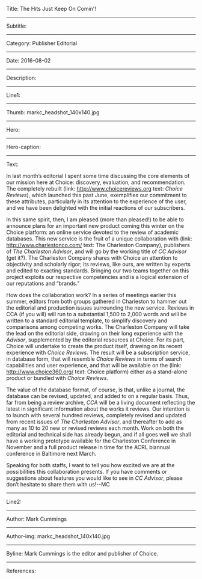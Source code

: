 Title: The Hits Just Keep On Comin'!

----

Subtitle: 

----

Category: Publisher Editorial

----

Date: 2016-08-02

----

Description: 

----

Line1: 

----

Thumb: markc_headshot_140x140.jpg

----

Hero: 

----

Hero-caption: 

----

Text: 

In last month’s editorial I spent some time discussing the core elements of our mission here at Choice: discovery, evaluation, and recommendation. The completely rebuilt (link: http://www.choicereviews.org text: *Choice Reviews*), which launched this past June, exemplifies our commitment to these attributes, particularly in its attention to the experience of the user, and we have been delighted with the initial reactions of our subscribers.

In this same spirit, then, I am pleased (more than pleased!) to be able to announce plans for an important new product coming this winter on the Choice platform: an online service devoted to the review of academic databases. This new service is the fruit of a unique collaboration with (link: http://www.charlestonco.com/ text: The Charleston Company), publishers of *The Charleston Advisor*, and will go by the working title of *CC Advisor* (get it?). The Charleston Company shares with Choice an attention to objectivity and scholarly rigor; its reviews, like ours, are written by experts and edited to exacting standards. Bringing our two teams together on this project exploits our respective competencies and is a logical extension of our reputations and “brands.”

How does the collaboration work? In a series of meetings earlier this summer, editors from both groups gathered in Charleston to hammer out the editorial and production issues surrounding the new service. Reviews in CCA (if you will) will run to a substantial 1,500 to 2,000 words and will be written to a standard editorial template, to simplify discovery and comparisons among competing works.  The Charleston Company will take the lead on the editorial side, drawing on their long experience with the *Advisor*, supplemented by the editorial resources at Choice.  For its part, Choice will undertake to create the product itself, drawing on its recent experience with *Choice Reviews*.  The result will be a subscription service, in database form, that will resemble *Choice Reviews* in terms of search capabilities and user experience, and that will be available on the (link: http://www.choice360.org/ text: Choice platform) either as a stand-alone product or bundled with *Choice Reviews*.

The value of the database format, of course, is that, unlike a journal, the database can be revised, updated, and added to on a regular basis. Thus, far from being a review archive, *CCA* will be a living document reflecting the latest in significant information about the works it reviews.  Our intention is to launch with several hundred reviews, completely revised and updated from recent issues of *The Charleston Advisor*, and thereafter to add as many as 10 to 20 new or revised reviews each month. Work on both the editorial and technical side has already begun, and if all goes well we shall have a working prototype available for the Charleston Conference in November and a full product release in time for the ACRL biannual conference in Baltimore next March.

Speaking for both staffs, I want to tell you how excited we are at the possibilities this collaboration presents.  If you have comments or suggestions about features you would like to see in *CC Advisor*, please don’t hesitate to share them with us!--MC

----

Line2: 

----

Author: Mark Cummings

----

Author-img: markc_headshot_140x140.jpg

----

Byline: Mark Cummings is the editor and publisher of Choice.

----

References: 